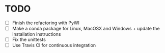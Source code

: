 # TODO

- [ ] Finish the refactoring with PyWI
- [ ] Make a conda package for Linux, MacOSX and Windows + update the installation instructions
- [ ] Fix the unittests
- [ ] Use Travis CI for continuous integration
